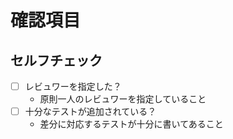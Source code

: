 # 確認項目

## セルフチェック

- [ ] レビュワーを指定した？
  - 原則一人のレビュワーを指定していること
- [ ] 十分なテストが追加されている？
  - 差分に対応するテストが十分に書いてあること
